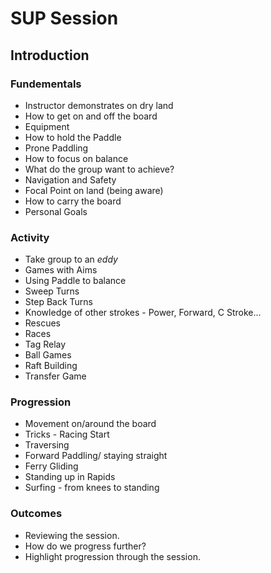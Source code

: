 
# SUP Session
## Introduction
### Fundementals

- Instructor demonstrates on dry land
- How to get on and off the board
- Equipment
- How to hold the Paddle
- Prone Paddling
- How to focus on balance
- What do the group want to achieve?
- Navigation and Safety
- Focal Point on land (being aware)
- How to carry the board
- Personal Goals

### Activity

- Take group to an *eddy*
- Games with Aims
- Using Paddle to balance
- Sweep Turns
- Step Back Turns
- Knowledge of other strokes - Power, Forward, C Stroke...
- Rescues
- Races
- Tag Relay
- Ball Games
- Raft Building
- Transfer Game

### Progression

- Movement on/around the board
- Tricks - Racing Start
- Traversing
- Forward Paddling/ staying straight
- Ferry Gliding
- Standing up in Rapids
- Surfing - from knees to standing

### Outcomes

- Reviewing the session.
- How do we progress further?
- Highlight progression through the session.
